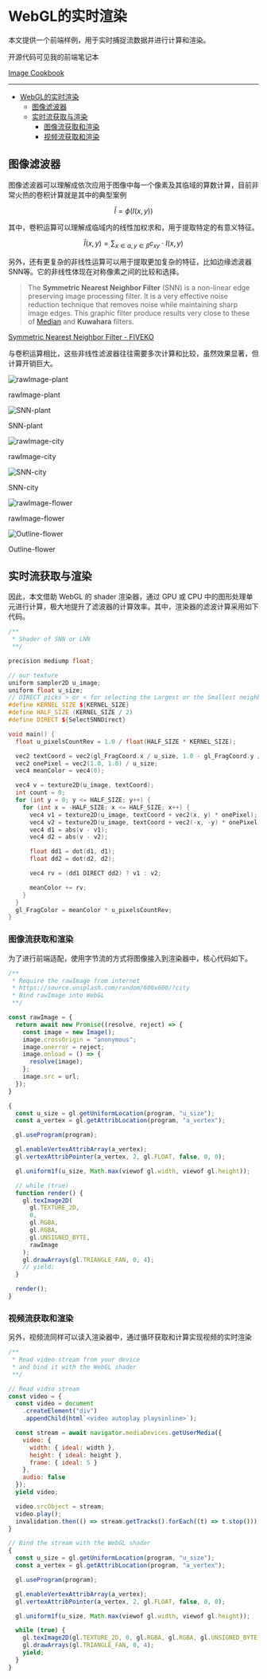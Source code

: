 # WebGL的实时渲染

本文提供一个前端样例，用于实时捕捉流数据并进行计算和渲染。

开源代码可见我的前端笔记本

[Image Cookbook](https://observablehq.com/@listenzcc/image-cookbook "Image Cookbook")

---
- [WebGL的实时渲染](#webgl的实时渲染)
  - [图像滤波器](#图像滤波器)
  - [实时流获取与渲染](#实时流获取与渲染)
    - [图像流获取和渲染](#图像流获取和渲染)
    - [视频流获取和渲染](#视频流获取和渲染)


## 图像滤波器

图像滤波器可以理解成依次应用于图像中每一个像素及其临域的算数计算，目前非常火热的卷积计算就是其中的典型案例

$$
\hat{I}=\phi(I(x,y))
$$

其中，卷积运算可以理解成临域内的线性加权求和，用于提取特定的有意义特征。

$$
\hat{I}(x, y) = \sum_{x\in \alpha, y\in \beta} c_{xy} \cdot I(x, y)
$$

另外，还有更复杂的非线性运算可以用于提取更加复杂的特征，比如边缘滤波器SNN等。它的非线性体现在对称像素之间的比较和选择。

> The **Symmetric Nearest Neighbor Filter** (SNN) is a non-linear edge preserving image processing filter. It is a very effective noise reduction technique that removes noise while maintaining sharp image edges. This graphic filter produce results very close to these of [Median](https://fiveko.com/median-filter/ "Median") and **Kuwahara** filters.
>

[Symmetric Nearest Neighbor Filter - FIVEKO](https://fiveko.com/symmetric-nearest-neighbor-filter/ "Symmetric Nearest Neighbor Filter - FIVEKO")

与卷积运算相比，这些非线性滤波器往往需要多次计算和比较，虽然效果显著，但计算开销巨大。

![rawImage-plant](WebGL%E7%9A%84%E5%AE%9E%E6%97%B6%E6%B8%B2%E6%9F%93%208cafd4cf04f444518f1c68e307f4ee41/Untitled.png)

rawImage-plant

![SNN-plant](WebGL%E7%9A%84%E5%AE%9E%E6%97%B6%E6%B8%B2%E6%9F%93%208cafd4cf04f444518f1c68e307f4ee41/Untitled%201.png)

SNN-plant

![rawImage-city](WebGL%E7%9A%84%E5%AE%9E%E6%97%B6%E6%B8%B2%E6%9F%93%208cafd4cf04f444518f1c68e307f4ee41/Untitled%202.png)

rawImage-city

![SNN-city](WebGL%E7%9A%84%E5%AE%9E%E6%97%B6%E6%B8%B2%E6%9F%93%208cafd4cf04f444518f1c68e307f4ee41/Untitled%203.png)

SNN-city

![rawImage-flower](WebGL%E7%9A%84%E5%AE%9E%E6%97%B6%E6%B8%B2%E6%9F%93%208cafd4cf04f444518f1c68e307f4ee41/Untitled%204.png)

rawImage-flower

![Outline-flower](WebGL%E7%9A%84%E5%AE%9E%E6%97%B6%E6%B8%B2%E6%9F%93%208cafd4cf04f444518f1c68e307f4ee41/Untitled%205.png)

Outline-flower

## 实时流获取与渲染

因此，本文借助 WebGL 的 shader 渲染器，通过 GPU 或 CPU 中的图形处理单元进行计算，极大地提升了滤波器的计算效率。其中，渲染器的滤波计算采用如下代码。

```cpp
/**
 * Shader of SNN or LNN
 **/

precision mediump float;

// our texture
uniform sampler2D u_image;
uniform float u_size;
// DIRECT picks > or < for selecting the Largest or the Smallest neighbor
#define KERNEL_SIZE ${KERNEL_SIZE}
#define HALF_SIZE (KERNEL_SIZE / 2)
#define DIRECT ${SelectSNNDirect}

void main() {
  float u_pixelsCountRev = 1.0 / float(HALF_SIZE * KERNEL_SIZE);

  vec2 textCoord = vec2(gl_FragCoord.x / u_size, 1.0 - gl_FragCoord.y / u_size);
  vec2 onePixel = vec2(1.0, 1.0) / u_size;
  vec4 meanColor = vec4(0);

  vec4 v = texture2D(u_image, textCoord);
  int count = 0;
  for (int y = 0; y <= HALF_SIZE; y++) {
    for (int x = -HALF_SIZE; x <= HALF_SIZE; x++) {
      vec4 v1 = texture2D(u_image, textCoord + vec2(x, y) * onePixel);
      vec4 v2 = texture2D(u_image, textCoord + vec2(-x, -y) * onePixel);
      vec4 d1 = abs(v - v1);
      vec4 d2 = abs(v - v2);

      float dd1 = dot(d1, d1);
      float dd2 = dot(d2, d2);

      vec4 rv = (dd1 DIRECT dd2) ? v1 : v2;

      meanColor += rv;
    }
  }
  gl_FragColor = meanColor * u_pixelsCountRev;
}
```

### 图像流获取和渲染

为了进行前端适配，使用字节流的方式将图像接入到渲染器中，核心代码如下。

```jsx
/**
 * Require the rawImage from internet
 * https://source.unsplash.com/random/600x600/?city
 * Bind rawImage into WebGL
 **/

const rawImage = {
  return await new Promise((resolve, reject) => {
    const image = new Image();
    image.crossOrigin = "anonymous";
    image.onerror = reject;
    image.onload = () => {
      resolve(image);
    };
    image.src = url;
  });
}

{
  const u_size = gl.getUniformLocation(program, "u_size");
  const a_vertex = gl.getAttribLocation(program, "a_vertex");

  gl.useProgram(program);

  gl.enableVertexAttribArray(a_vertex);
  gl.vertexAttribPointer(a_vertex, 2, gl.FLOAT, false, 0, 0);

  gl.uniform1f(u_size, Math.max(viewof gl.width, viewof gl.height));

  // while (true)
  function render() {
    gl.texImage2D(
      gl.TEXTURE_2D,
      0,
      gl.RGBA,
      gl.RGBA,
      gl.UNSIGNED_BYTE,
      rawImage
    );
    gl.drawArrays(gl.TRIANGLE_FAN, 0, 4);
    // yield;
  }

  render();
}
```

### 视频流获取和渲染

另外，视频流同样可以读入渲染器中，通过循环获取和计算实现视频的实时渲染

```jsx
/**
 * Read video stream from your device
 * and bind it with the WebGL shader
 **/

// Read vidso stream
const video = {
  const video = document
    .createElement("div")
    .appendChild(html`<video autoplay playsinline>`);

  const stream = await navigator.mediaDevices.getUserMedia({
    video: {
      width: { ideal: width },
      height: { ideal: height },
      frame: { ideal: 5 }
    },
    audio: false
  });
  yield video;

  video.srcObject = stream;
  video.play();
  invalidation.then(() => stream.getTracks().forEach((t) => t.stop()));
}

// Bind the stream with the WebGL shader
{
  const u_size = gl.getUniformLocation(program, "u_size");
  const a_vertex = gl.getAttribLocation(program, "a_vertex");

  gl.useProgram(program);

  gl.enableVertexAttribArray(a_vertex);
  gl.vertexAttribPointer(a_vertex, 2, gl.FLOAT, false, 0, 0);

  gl.uniform1f(u_size, Math.max(viewof gl.width, viewof gl.height));

  while (true) {
    gl.texImage2D(gl.TEXTURE_2D, 0, gl.RGBA, gl.RGBA, gl.UNSIGNED_BYTE, video);
    gl.drawArrays(gl.TRIANGLE_FAN, 0, 4);
    yield;
  }
}
```